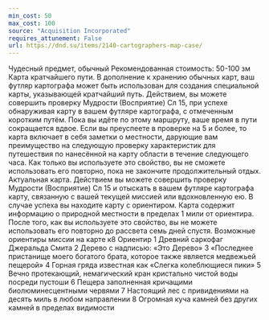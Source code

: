 ```yaml
---
min_cost: 50
max_cost: 100
source: "Acquisition Incorporated"
requires_attunement: False
url: https://dnd.su/items/2140-cartographers-map-case/
---
```


Чудесный предмет, обычный
Рекомендованная стоимость: 50-100 зм
Карта кратчайшего пути. В дополнение к хранению обычных карт, ваш футляр картографа может быть использован для создания специальной карты, указывающей кратчайший путь. Действием, вы можете совершить проверку Мудрости (Восприятие) Сл 15, при успехе обнаруживая карту в вашем футляре картографа, с отмеченным коротким путём. Пока вы идёте по этому маршруту, ваше время в пути сокращается вдвое. Если вы преуспеете в проверке на 5 и более, то карта включает в себя заметки о местности, дарующие вам преимущество на следующую проверку характеристик для путешествия по нанесённой на карту области в течение следующего часа. Как только вы используете это свойство, вы не сможете использовать его повторно, пока не закончите продолжительный отдых.
Актуальная карта. Действием вы можете совершить проверку Мудрости (Восприятие) Сл 15 и отыскать в вашем футляре картографа карту, связанную с вашей текущей миссией или вдохновленную ею. В случае успеха вы находите карту с ориентиром. Карта содержит информацию о природной местности в пределах 1 мили от ориентира. После того, как вы используете это свойство, вы не можете использовать его повторно до рассвета семь дней спустя.
Возможные ориентиры миссии на карте
к8
Ориентир
1
Древний саркофаг Джеральда Смита
2
Дерево с надписью: «Это Дерево»
3
«Последнее пристанище моего богатого брата, которое также является медвежьей пещерой»
4
Горная гряда известная как «Слегка колеблющиеся пики»
5
Вечно протекающий, немагический кран кристально чистой воды посреди пустоши
6
Пещера заполненная кричащими биолюминесцентными червями
7
Настоящий лес с привидениями на десять миль в любом направлении
8
Огромная куча камней без других камней в пределах видимости